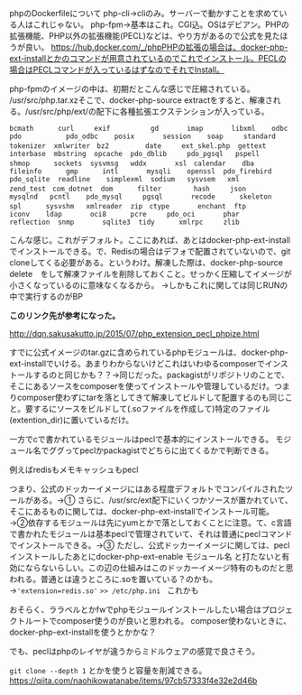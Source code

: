 phpのDockerfileについて
php-cli→cliのみ。サーバーで動かすことを求めている人はこれじゃない。
php-fpm→基本はこれ。CGI込。OSはデビアン。PHPの拡張機能、PHP以外の拡張機能(PECL)などは、やり方があるので公式を見たほうが良い。
https://hub.docker.com/_/phpPHPの拡張の場合は、docker-php-ext-installとかのコマンドが用意されているのでこれでインストール。PECLの場合はPECLコマンドが入っているはずなのでそれでInstall。



php-fpmのイメージの中は、初期だとこんな感じで圧縮されている。
/usr/src/php.tar.xzそこで、docker-php-source extractをすると、解凍される。/usr/src/php/ext/の配下に各種拡張エクステンションが入っている。

```
bcmath      curl     exif          gd       imap       libxml    odbc     pdo           pdo_odbc    posix       session    soap     standard  tokenizer  xmlwriter　bz2         date     ext_skel.php  gettext  interbase  mbstring  opcache  pdo_dblib     pdo_pgsql   pspell      shmop      sockets  sysvmsg   wddx       xsl　calendar    dba      fileinfo      gmp      intl       mysqli    openssl  pdo_firebird  pdo_sqlite  readline    simplexml  sodium   sysvsem   xml        zend_test　com_dotnet  dom      filter        hash     json       mysqlnd   pcntl    pdo_mysql     pgsql       recode      skeleton   spl      sysvshm   xmlreader  zip　ctype       enchant  ftp           iconv    ldap       oci8      pcre     pdo_oci       phar        reflection  snmp       sqlite3  tidy      xmlrpc     zlib
```

こんな感じ。これがデフォルト。ここにあれば、あとはdocker-php-ext-installでインストールできる。で、Redisの場合はデフォで配置されていないので、git cloneしてくる必要がある。というわけ。解凍した際は、docker-php-source delete　をして解凍ファイルを削除しておくこと。せっかく圧縮してイメージが小さくなっているのに意味なくなるから。
→しかもこれに関しては同じRUNの中で実行するのがBP



**このリンク先が参考になった。**

http://dqn.sakusakutto.jp/2015/07/php_extension_pecl_phpize.html



すでに公式イメージのtar.gzに含められているphpモジュールは、docker-php-ext-installでいける。あまりわからないけどこれはいわゆるcomposerでインストールするのと同じかも？？→同じだった。packagistがリポジトリのことで、そこにあるソースをcomposerを使ってインストールや管理しているだけ。つまりcomposer使わずにtarを落としてきて解凍してビルドして配置するのも同じこと。要するにソースをビルドして(.soファイルを作成して)特定のファイル(extention_dir)に置いているだけ。

一方でcで書かれているモジュールはpeclで基本的にインストールできる。
モジュール名でググってpeclかpackagistでどちらに出てくるかで判断できる。

例えばredisもメモキャッシュもpecl

つまり、公式のドッカーイメージにはある程度デフォルトでコンパイルされたツールがある。→①
さらに、/usr/src/ext配下にいくつかソースが置かれていて、そこにあるものに関しては、docker-php-ext-installでインストール可能。
→②依存するモジュールは先にyumとかで落としておくことに注意。て、c言語で書かれたモジュールは基本peclで管理されていて、それは普通にpeclコマンドでインストールできる。→③
ただし、公式ドッカーイメージに関しては、peclインストールしたあとにdocker-php-ext-enable モジュール名
と打たないと有効にならないらしい。この辺の仕組みはこのドッカーイメージ特有のものだと思われる。普通とは違うところに.soを置いている？のかも。
→`'extension=redis.so'` `>> /etc/php.ini　`これかも 

おそらく、ララベルとかfwでphpモジュールインストールしたい場合はプロジェクトルートでcomposer使うのが良いと思われる。
composer使わないときに、docker-php-ext-installを使うとかかな？

でも、peclはphpのレイヤが違うからミドルウェアの感覚で良さそう。





`git clone --depth 1`
とかを使うと容量を削減できる。
https://qiita.com/naohikowatanabe/items/97cb57333f4e32e2d46b